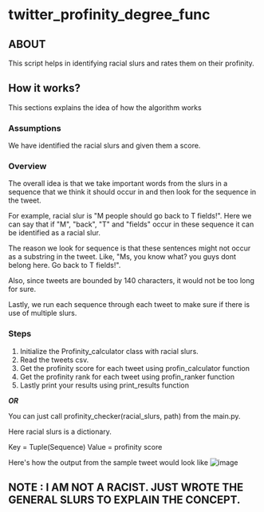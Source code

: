 # twitter_profinity_degree_func

## ABOUT 

This script helps in identifying racial slurs and rates them on their profinity. 

## How it works?

This sections explains the idea of how the algorithm works

### Assumptions

We have identified the racial slurs and given them a score. 

### Overview

The overall idea is that we take important words from the slurs in a sequence that we think it should occur in and then look for the sequence in the tweet.

For example, racial slur is "M people should go back to T fields!". Here we can say that if "M", "back", "T" and "fields" occur in these sequence it can be identified as a racial slur.

The reason we look for sequence is that these sentences might not occur as a substring in the tweet. Like, "Ms, you know what? you guys dont belong here. Go back to T fields!".

Also, since tweets are bounded by 140 characters, it would not be too long for sure.

Lastly, we run each sequence through each tweet to make sure if there is use of multiple slurs.

### Steps

  1. Initialize the Profinity_calculator class with racial slurs.
  2. Read the tweets csv.
  3. Get the profinity score for each tweet using profin_calculator function
  4. Get the profinity rank for each tweet using profin_ranker function
  5. Lastly print your results using print_results function

***OR***

You can just call profinity_checker(racial_slurs, path) from the main.py. 

Here racial slurs is a dictionary.

Key = Tuple(Sequence)
Value = profinity score

Here's how the output from the sample tweet would look like
![image](https://user-images.githubusercontent.com/43197031/176900097-36607e67-844e-4c59-abb4-c9c2caa5abd9.png)

## NOTE : I AM NOT A RACIST. JUST WROTE THE GENERAL SLURS TO EXPLAIN THE CONCEPT. 


